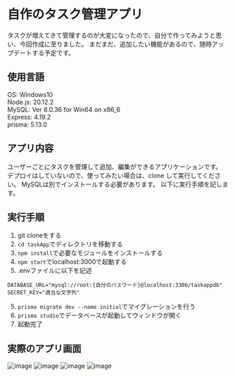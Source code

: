 # 自作のタスク管理アプリ
タスクが増えてきて管理するのが大変になったので、自分で作ってみようと思い、今回作成に至りました。
まだまだ、追加したい機能があるので、随時アップデートする予定です。

## 使用言語

OS: Windows10\
Node.js: 20.12.2\
MySQL: Ver 8.0.36 for Win64 on x86_6\
Express: 4.19.2\
prisma: 5.13.0

## アプリ内容

ユーザーごとにタスクを管理して追加、編集ができるアプリケーションです。
デプロイはしていないので、使ってみたい場合は、clone して実行してください。
MySQLは別でインストールする必要があります。
以下に実行手順を記します。

## 実行手順
1. git cloneをする
2. `cd taskApp`でディレクトリを移動する
3. `npm install`で必要なモジュールをインストールする
4. ```npm start```でlocalhost:3000で起動する
5. .envファイルに以下を記述
  ```
  DATABASE_URL="mysql://root:{自分のパスワード}@localhost:3306/taskappdb"
  SECRET_KEY="適当な文字列"
  ```
5. ```prisma migrate dev --name initial```でマイグレーションを行う
6. ```prisma studio```でデータベースが起動してウィンドウが開く
7. 起動完了

## 実際のアプリ画面
![image](https://github.com/Valzaak/taskApp/assets/129035968/edd15fde-5570-4db6-a9b9-616da44cb4f5)
![image](https://github.com/Valzaak/taskApp/assets/129035968/c94d7c5a-7adf-4285-8ff4-e8b4f3293490)
![image](https://github.com/Valzaak/taskApp/assets/129035968/ba4a9f46-c6d2-4ade-9c0a-98be31b0a9d1)
![image](https://github.com/Valzaak/taskApp/assets/129035968/9a1d7c63-6196-4774-8e1d-0fa695586935)


